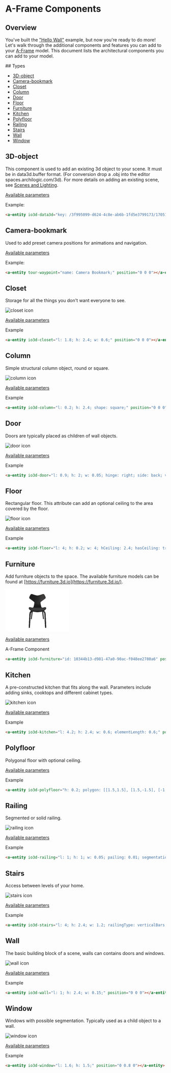 # A-Frame Components

## Overview

You've built the ["Hello Wall"](aframe-get-started.html) example, but now you're ready to do more!  Let's walk through the additional components and features you can add to your [A-Frame](https://aframe.io) model.  This document lists the architectural components you can add to your model.

## Types
* [3D-object](#3d-object)
* [Camera-bookmark](#camera-bookmark)
* [Closet](#closet)
* [Column](#column)
* [Door](#door)
* [Floor](#floor)
* [Furniture](#furniture)
* [Kitchen](#kitchen)
* [Polyfloor](#polyfloor)
* [Railing](#railing)
* [Stairs](#stairs)
* [Wall](#wall)
* [Window](#window)


## 3D-object
This component is used to add an existing 3d object to your scene.  It must be in data3d.buffer format. (For conversion drop a .obj into the editor spaces.archilogic.com/3d).  For more details on adding an existing scene, see [Scenes and Lighting](aframe-scenes.html).

[Available parameters](scene-structure-reference.md#3d-object)

Example:
```html
<a-entity io3d-data3d="key: /3f995099-d624-4c8e-ab6b-1fd5e3799173/170515-0913-4p3ktf/1e588a3b-90ac-4a32-b5b8-ff2fda7f87c4.gz.data3d.buffer" position="0 0 0"></a-entity>
```

## Camera-bookmark
Used to add preset camera positions for animations and navigation.

[Available parameters](scene-structure-reference.md#camera-bookmark)

Example:
```html
<a-entity tour-waypoint="name: Camera Bookmark;" position="0 0 0"></a-entity>
```

## Closet
Storage for all the things you don't want everyone to see.

<img src="../../../img/docs/scene-structure-specs/icon-closet.png" alt="closet icon" style="max-width: 200px; max-height: 200px; width: initial;"/>

[Available parameters](scene-structure-reference.md#closet)

Example

```html
<a-entity io3d-closet="l: 1.8; h: 2.4; w: 0.6;" position="0 0 0"></a-entity>
```

## Column
Simple structural column object, round or square.

<img src="../../../img/docs/scene-structure-specs/icon-column.png" alt="column icon" style="max-width: 200px; max-height: 200px; width: initial;"/>

[Available parameters](scene-structure-reference.md#column)

Example
```html
<a-entity io3d-column="l: 0.2; h: 2.4; shape: square;" position="0 0 0"></a-entity>
```

## Door
Doors are typically placed as children of wall objects.  

<img src="../../../img/docs/scene-structure-specs/icon-door.png" alt="door icon" style="max-width: 200px; max-height: 200px; width: initial;"/>

[Available parameters](scene-structure-reference.md#door)

Example
```html
<a-entity io3d-door="l: 0.9; h: 2; w: 0.05; hinge: right; side: back; v: 3; threshold: true; doorType: singleSwing;" position="0 0 0"></a-entity>
```

## Floor
Rectangular floor. This attribute can add an optional ceiling to the area covered by the floor.

<img src="../../../img/docs/scene-structure-specs/icon-floor.png" alt="floor icon" style="max-width: 200px; max-height: 200px; width: initial;"/>

[Available parameters](scene-structure-reference.md#floor)

Example
```html
<a-entity io3d-floor="l: 4; h: 0.2; w: 4; hCeiling: 2.4; hasCeiling: true;" position="0 0 0"></a-entity>
```

## Furniture
Add furniture objects to the space.  The available furniture models can be found at [https://furniture.3d.io](https://furniture.3d.io/).

<img src="../../../img/docs/scene-structure-specs/icon-furniture.png" alt="furniture icon" style="max-width: 200px; max-height: 200px; width: initial;"/>

[Available parameters](scene-structure-reference.md#furniture)

A-Frame Component
```html
<a-entity io3d-furniture="id: 10344b13-d981-47a0-90ac-f048ee2780a6" position="0 0 0"></a-entity>
```

## Kitchen
A pre-constructed kitchen that fits along the wall.  Parameters include adding sinks, cooktops and different cabinet types.

<img src="../../../img/docs/scene-structure-specs/icon-kitchen.png" alt="kitchen icon" style="max-width: 200px; max-height: 200px; width: initial;"/>


[Available parameters](scene-structure-reference.md#kitchen)

Example
```html
<a-entity io3d-kitchen="l: 4.2; h: 2.4; w: 0.6; elementLength: 0.6;" position="0 0 0"></a-entity>
```

## Polyfloor
Polygonal floor with optional ceiling.

[Available parameters](scene-structure-reference.md#Polyfloor)

Example
```html
<a-entity io3d-polyfloor="h: 0.2; polygon: [[1.5,1.5], [1.5,-1.5], [-1.5,-1.5], [-1.5,1.5]]; hasCeiling: true; hCeiling: 2.4;" position="0 0 0"></a-entity>
```


## Railing
Segmented or solid railing.

<img src="../../../img/docs/scene-structure-specs/icon-railing.png" alt="railing icon" style="max-width: 200px; max-height: 200px; width: initial;"/>

[Available parameters](scene-structure-reference.md#Railing)

Example
```html
<a-entity io3d-railing="l: 1; h: 1; w: 0.05; pailing: 0.01; segmentation: distance;" position="0 0 0"></a-entity>
```


## Stairs
Access between levels of your home.

<img src="../../../img/docs/scene-structure-specs/icon-stairs.png" alt="stairs icon" style="max-width: 200px; max-height: 200px; width: initial;"/>

[Available parameters](scene-structure-reference.md#Stairs)

Example
```html
<a-entity io3d-stairs="l: 4; h: 2.4; w: 1.2; railingType: verticalBars; stepWidth: 1.2; stairType: straight; treadHeight: 0.02; stepThickness: 0.17; railing: right;" position="0 0 0"></a-entity>
```

## Wall
The basic building block of a scene, walls can contains doors and windows.

<img src="../../../img/docs/scene-structure-specs/icon-wall.png" alt="wall icon" style="max-width: 200px; max-height: 200px; width: initial;"/>

[Available parameters](scene-structure-reference.md#wall)

Example
```html
<a-entity io3d-wall="l: 1; h: 2.4; w: 0.15;" position="0 0 0"></a-entity>
```


## Window
Windows with possible segmentation.  Typically used as a child object to a wall.

<img src="../../../img/docs/scene-structure-specs/icon-window.png" alt="window icon" style="max-width: 200px; max-height: 200px; width: initial;"/>

[Available parameters](scene-structure-reference.md#window)

Example
```html
<a-entity io3d-window="l: 1.6; h: 1.5;" position="0 0.8 0"></a-entity>
```







